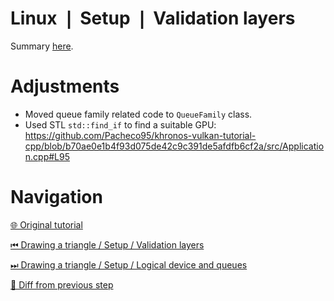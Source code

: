 # Linux ❘ Setup ❘ Validation layers

Summary [here](https://github.com/Pacheco95/khronos-vulkan-tutorial-cpp/tree/linux-summary).

# Adjustments

- Moved queue family related code to `QueueFamily` class.
- Used STL `std::find_if` to find a suitable GPU:
  https://github.com/Pacheco95/khronos-vulkan-tutorial-cpp/blob/b70ae0e1b4f93d075de42c9c391de5afdfb6cf2a/src/Application.cpp#L95

# Navigation

[🌐 Original tutorial](https://docs.vulkan.org/tutorial/latest/03_Drawing_a_triangle/00_Setup/03_Physical_devices_and_queue_families.html)

[⏮ Drawing a triangle / Setup / Validation layers](https://github.com/Pacheco95/khronos-vulkan-tutorial-cpp/tree/linux/02-drawing-triangle/01-setup/03-validation-layers)

[⏭ Drawing a triangle / Setup / Logical device and queues](https://github.com/Pacheco95/khronos-vulkan-tutorial-cpp/tree/linux/02-drawing-triangle/01-setup/05-logical-device-and-queues)

[🔄 Diff from previous step](https://github.com/Pacheco95/khronos-vulkan-tutorial-cpp/compare/linux/02-drawing-triangle/01-setup/03-validation-layers...linux/02-drawing-triangle/01-setup/04-physical-devices-and-queue-families)
